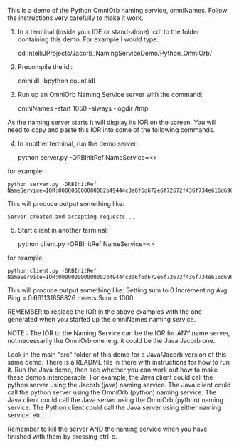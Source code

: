 This is a demo of the Python OmniOrb naming service, omniNames.  Follow the instructions very carefully to make it work.

1. In a terminal (inside your IDE or stand-alone) 'cd' to the folder containing this demo.  For example I would type:


    cd IntelliJProjects/Jacorb_NamingServiceDemo/Python_OmniOrb/

2.  Precompile the idl:


	omniidl -bpython count.idl


3. Run up an OmniOrb Naming Service server with the command:


	omniNames -start 1050 -always -logdir /tmp

As the naming server starts it will display its IOR on the screen.  You will need to copy and paste this IOR into some of the following commands.


4. In another terminal, run the demo server:


	python server.py -ORBInitRef NameService=<<the IOR of the name service>>

for example:

	python server.py -ORBInitRef NameService=IOR:000000000000002b49444c3a6f6d672e6f72672f436f734e616d696e672f4e616d696e67436f6e746578744578743a312e300000000000010000000000000096000102000000000a3132372e302e312e3100041a00000045afabcb0000000020000f424000000001000000000000000200000008526f6f74504f41000000000d544e616d65536572766963650000000000000008000000010000000114000000000000020000000100000020000000000001000100000002050100010001002000010109000000010001010000000026000000020002


This will produce output something like:

	Server created and accepting requests...


5. Start client in another terminal:


	python client.py -ORBInitRef NameService=<<the IOR of the name service>>

for example:

	python client.py -ORBInitRef NameService=IOR:000000000000002b49444c3a6f6d672e6f72672f436f734e616d696e672f4e616d696e67436f6e746578744578743a312e300000000000010000000000000096000102000000000a3132372e302e312e3100041a00000045afabcb0000000020000f424000000001000000000000000200000008526f6f74504f41000000000d544e616d65536572766963650000000000000008000000010000000114000000000000020000000100000020000000000001000100000002050100010001002000010109000000010001010000000026000000020002

This will produce output something like:
	Setting sum to 0
	Incrementing
	Avg Ping =  0.661131858826  msecs
	Sum =  1000


REMEMBER to replace the IOR in the above examples with the one generated when you started up the omniNames naming service.



NOTE : The IOR to the Naming Service can be the IOR for ANY name server, not necessarily the OmniOrb one.  e.g. it could be the Java Jacorb one.

Look in the main "src" folder of this demo for a Java/Jacorb version of this same demo.
There is a README file in there with instructions for how to run it.
Run the Java demo, then see whether you can work out how to make these demos interoperable.
For example, the Java client could call the python server using the Jacorb (java) naming service.
The Java client could call the python server using the OmniOrb (python) naming service.
The Java client could call the Java server using the OmniOrb (python) naming service.
The Python client could call the Java server using either naming service.
etc.....



Remember to kill the server AND the naming service when you have finished with them by pressing ctrl-c.